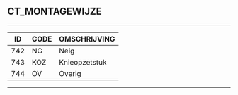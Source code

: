 ## CT_MONTAGEWIJZE

***

|ID                              	|CODE          	|OMSCHRIJVING|
|------                          	|----          	|-----    |
|742|NG|Neig|
|743|KOZ|Knieopzetstuk|
|744|OV|Overig|


***
